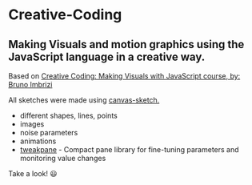# Creative-Coding

## Making Visuals and motion graphics using the JavaScript language in a creative way.

Based on [Creative Coding: Making Visuals with JavaScript course, by: Bruno Imbrizi](https://www.domestika.org/pt/courses/2729-programacao-criativa-produza-pecas-visuais-com-javascript)

All sketches were made using [canvas-sketch.](https://github.com/mattdesl/canvas-sketch)

- different shapes, lines, points
- images
- noise parameters
- animations
- [tweakpane](https://cocopon.github.io/tweakpane/) - Compact pane library for fine-tuning parameters and monitoring value changes 

Take a look! :smiley:
